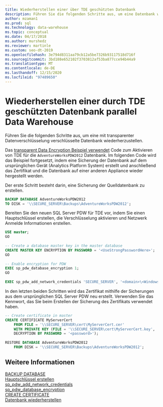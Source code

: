 ```yaml
---
title: Wiederherstellen einer über TDE geschützten Datenbank
description: Führen Sie die folgenden Schritte aus, um eine Datenbank wiederherzustellen, die mithilfe der transparenten Datenverschlüsselung in Analytics Platform System parallel Data Warehouse verschlüsselt ist.
author: mzaman1
ms.prod: sql
ms.technology: data-warehouse
ms.topic: conceptual
ms.date: 04/17/2018
ms.author: murshedz
ms.reviewer: martinle
ms.custom: seo-dt-2019
ms.openlocfilehash: 3e794d8311aa79cb12a5be7326b93117518d716f
ms.sourcegitcommit: 3bd188e652102f3703812af53ba877cce94b44a9
ms.translationtype: MT
ms.contentlocale: de-DE
ms.lasthandoff: 12/15/2020
ms.locfileid: "97489650"
---
```

# <a name="restore-a-database-protected-by-tde-in-parallel-data-warehouse"></a>Wiederherstellen einer durch TDE geschützten Datenbank parallel Data Warehouse
Führen Sie die folgenden Schritte aus, um eine mit transparenter Datenverschlüsselung verschlüsselte Datenbank wiederherzustellen.  
  
Das [transparent Data Encryption Beispiel verwendet](transparent-data-encryption.md#using-tde) Code zum Aktivieren von TDE für die `AdventureWorksPDW2012` Datenbank. Im folgenden Code wird das Beispiel fortgesetzt, indem eine Sicherung der Datenbank auf dem ursprünglichen Gerät (Analytics Platform System) erstellt und anschließend das Zertifikat und die Datenbank auf einer anderen Appliance wieder hergestellt werden.  
  
Der erste Schritt besteht darin, eine Sicherung der Quelldatenbank zu erstellen.  
  
```sql  
BACKUP DATABASE AdventureWorksPDW2012   
TO DISK = '\\SECURE_SERVER\Backups\AdventureWorksPDW2012';  
```  
  
Bereiten Sie den neuen SQL Server PDW für TDE vor, indem Sie einen Hauptschlüssel erstellen, die Verschlüsselung aktivieren und Netzwerk Anmelde Informationen erstellen.  
  
```sql  
USE master;  
GO  
  
-- Create a database master key in the master database  
CREATE MASTER KEY ENCRYPTION BY PASSWORD = '<UseStrongPasswordHere>';  
GO  
  
-- Enable encryption for PDW  
EXEC sp_pdw_database_encryption 1;  
GO  
  
EXEC sp_pdw_add_network_credentials 'SECURE_SERVER', '<domain>\<Windows_user>', '<password>';  
```  
  
In den letzten beiden Schritten wird das Zertifikat mithilfe der Sicherungen aus dem ursprünglichen SQL Server PDW neu erstellt. Verwenden Sie das Kennwort, das Sie beim Erstellen der Sicherung des Zertifikats verwendet haben.  
  
```sql  
-- Create certificate in master  
CREATE CERTIFICATE MyServerCert  
    FROM FILE = '\\SECURE_SERVER\cert\MyServerCert.cer'   
    WITH PRIVATE KEY (FILE = '\\SECURE_SERVER\cert\MyServerCert.key',   
    DECRYPTION BY PASSWORD = '<password>');  
  
RESTORE DATABASE AdventureWorksPDW2012   
    FROM DISK = '\\SECURE_SERVER\Backups\AdventureWorksPDW2012';  
```  
  
## <a name="see-also"></a>Weitere Informationen  
[BACKUP DATABASE](../t-sql/statements/backup-transact-sql.md?view=aps-pdw-2016&preserve-view=true)  
[Hauptschlüssel erstellen](../t-sql/statements/create-master-key-transact-sql.md)  
 [sp_pdw_add_network_credentials](../relational-databases/system-stored-procedures/sp-pdw-add-network-credentials-sql-data-warehouse.md)  
[sp_pdw_database_encryption](../relational-databases/system-stored-procedures/sp-pdw-database-encryption-sql-data-warehouse.md)  
[CREATE CERTIFICATE](../t-sql/statements/create-certificate-transact-sql.md)  
[Datenbank wiederherstellen](../t-sql/statements/restore-statements-transact-sql.md?view=aps-pdw-2016&preserve-view=true)
